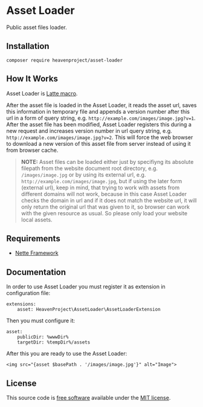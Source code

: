 # Asset Loader

Public asset files loader.

## Installation

`composer require heavenproject/asset-loader`

## How It Works

Asset Loader is [Latte macro](http://latte.nette.org/en/).

After the asset file is loaded in the Asset Loader, it reads the asset url,
saves this information in temporary file and appends a version number
after this url in a form of query string,
e.g. `http://example.com/images/image.jpg?v=1`. After the asset file has been
modified, Asset Loader registers this during a new request and increases
version number in url query string,
e.g. `http://example.com/images/image.jpg?v=2`. This will force the web browser
to download a new version of this asset file from server instead of using
it from browser cache.

> **NOTE:** Asset files can be loaded either just by specifiyng its absolute filepath
from the website document root directory,
e.g. `/images/image.jpg` or by using its external url,
e.g. `http://example.com/images/image.jpg`, but if using the later form (external url), keep in mind,
that trying to work with assets from different domains will not work, because in this case Asset Loader
checks the domain in url and if it does not match the website url, it will
only return the original url that was given to it, so browser can work with the given resource as usual.
So please only load your website local assets.

## Requirements

- [Nette Framework](https://github.com/nette/nette)

## Documentation

In order to use Asset Loader you must register it as extension in configuration file:

```neon
extensions:
    asset: HeavenProject\AssetLoader\AssetLoaderExtension
```

Then you must configure it:

```neon
asset:
    publicDir: %wwwDir%
    targetDir: %tempDir%/assets
```

After this you are ready to use the Asset Loader:

```latte
<img src="{asset $basePath . '/images/image.jpg'}" alt="Image">
```

## License

This source code is [free software](http://www.gnu.org/philosophy/free-sw.html)
available under the [MIT license](license.md).
